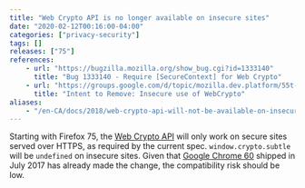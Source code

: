 ```yaml
---
title: "Web Crypto API is no longer available on insecure sites"
date: "2020-02-12T00:16:00-04:00"
categories: ["privacy-security"]
tags: []
releases: ["75"]
references:
    - url: "https://bugzilla.mozilla.org/show_bug.cgi?id=1333140"
      title: "Bug 1333140 - Require [SecureContext] for Web Crypto"
    - url: "https://groups.google.com/d/topic/mozilla.dev.platform/55t-Uyx1TxI/discussion"
      title: "Intent to Remove: Insecure use of WebCrypto"
aliases:
    - "/en-CA/docs/2018/web-crypto-api-will-not-be-available-on-insecure-sites/"
---
```

Starting with Firefox 75, the [Web Crypto API](https://developer.mozilla.org/docs/Web/API/Web_Crypto_API) will only work on secure sites served over HTTPS, as required by the current spec. `window.crypto.subtle` will be `undefined` on insecure sites. Given that [Google Chrome 60](https://developers.google.com/web/updates/2017/06/chrome-60-deprecations) shipped in July 2017 has already made the change, the compatibility risk should be low.
